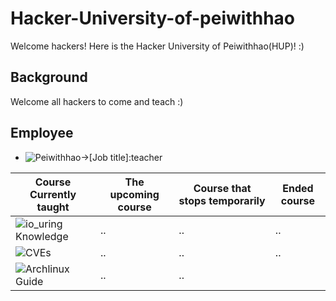 # Hacker-University-of-peiwithhao
Welcome hackers!
Here is the Hacker University of Peiwithhao(HUP)! :)

## Background
Welcome all hackers to come and teach :)
## Employee
+ ![Peiwithhao](https://github.com/peiwithhao)->[Job title]:teacher


|Course Currently taught|The upcoming course|Course that stops temporarily|Ended course|
|--|--|--|--|
|![io_uring Knowledge](https://github.com/peiwithhao/Hacker-University-of-peiwithhao/tree/main/io_uring)|..|..|..|
|![CVEs](https://github.com/peiwithhao/Hacker-University-of-peiwithhao/tree/main/CVEs)|..|..|..|
|![Archlinux Guide](https://github.com/peiwithhao/Hacker-University-of-peiwithhao/tree/main/archlinux_guide)|..|..|

